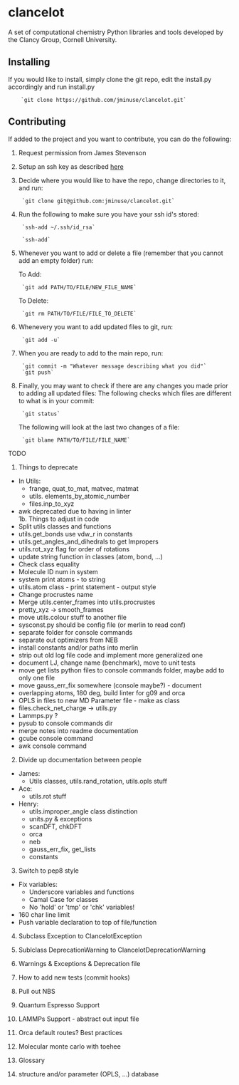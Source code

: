 # clancelot
A set of computational chemistry Python libraries and tools developed by the Clancy Group, Cornell University.

## Installing
If you would like to install, simply clone the git repo, edit the install.py accordingly and run install.py

		`git clone https://github.com/jminuse/clancelot.git`

## Contributing
If added to the project and you want to contribute, you can do the following:

1. Request permission from James Stevenson
2. Setup an ssh key as described [here](https://help.github.com/articles/generating-ssh-keys/)
3. Decide where you would like to have the repo, change directories to it, and run:

		`git clone git@github.com:jminuse/clancelot.git`
4. Run the following to make sure you have your ssh id's stored:

		`ssh-add ~/.ssh/id_rsa`

		`ssh-add`
5. Whenever you want to add or delete a file (remember that you cannot add an empty folder) run:

	To Add:

		`git add PATH/TO/FILE/NEW_FILE_NAME`
	To Delete:

		`git rm PATH/TO/FILE/FILE_TO_DELETE`
6. Whenevery you want to add updated files to git, run:

		`git add -u`
7. When you are ready to add to the main repo, run:

		`git commit -m "Whatever message describing what you did"`
		`git push`
8. Finally, you may want to check if there are any changes you made prior to adding all updated files:
	The following checks which files are different to what is in your commit:
	
		`git status`
	The following will look at the last two changes of a file:
	
		`git blame PATH/TO/FILE/FILE_NAME`


TODO

1. Things to deprecate  
  - In Utils:
  	- frange, quat_to_mat, matvec, matmat
  	- utils. elements_by_atomic_number  
  	- files.inp_to_xyz  
  - awk deprecated due to having in linter  
1b. Things to adjust in code
  - Split utils classes and functions  
  - utils.get_bonds use vdw_r in constants  
  - utils.get_angles_and_dihedrals to get Impropers  
  - utils.rot_xyz flag for order of rotations
  - update string function in classes (atom, bond, ...)
  - Check class equality  
  - Molecule ID num in system  
  - system print atoms - to string
  - utils.atom class - print statement - output style
  - Change procrustes name  
  - Merge utils.center_frames into utils.procrustes
  - pretty_xyz -> smooth_frames
  - move utils.colour stuff to another file  
  - sysconst.py should be config file (or merlin to read conf)  
  - separate folder for console commands  
  - separate out optimizers from NEB  
  - install constants and/or paths into merlin  
  - strip out old log file code and implement more generalized one  
  - document LJ, change name (benchmark), move to unit tests  
  - move get lists python files to console commands folder, maybe add to only one file  
  - move gauss_err_fix somewhere (console maybe?) - document
  - overlapping atoms, 180 deg, build linter for g09 and orca
  - OPLS in files to new MD Parameter file - make as class  
  - files.check_net_charge -> utils.py  
  - Lammps.py ?
  - pysub to console commands dir  
  - merge notes into readme documentation  
  - gcube console command  
  - awk console command
2. Divide up documentation between people  
  - James:
  	- Utils classes, utils.rand_rotation, utils.opls stuff
  - Ace:
  	- utils.rot stuff
  - Henry:
  	- utils.improper_angle class distinction
  	- units.py & exceptions
  	- scanDFT, chkDFT  
  	- orca
  	- neb
  	- gauss_err_fix, get_lists
  	- constants  
3. Switch to pep8 style  
  - Fix variables:
  	- Underscore variables and functions
  	- Camal Case for classes
  	- No 'hold' or 'tmp' or 'chk' variables!
  - 160 char line limit  
  - Push variable declaration to top of file/function

4. Subclass Exception to ClancelotException  
5. Sublclass DeprecationWarning to ClancelotDeprecationWarning  
6. Warnings & Exceptions & Deprecation file  

7. How to add new tests (commit hooks)  
8. Pull out NBS  

9. Quantum Espresso Support  
10. LAMMPs Support - abstract out input file  
11. Orca default routes? Best practices  
12. Molecular monte carlo with toehee

13. Glossary  
14. structure and/or parameter (OPLS, ...) database  